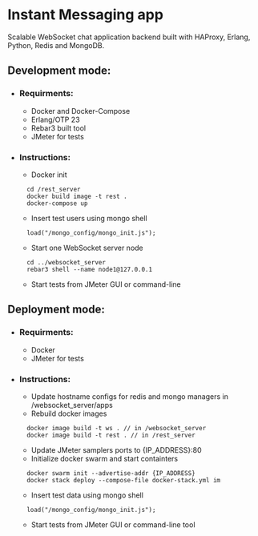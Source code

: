 # Instant Messaging app

Scalable WebSocket chat application backend built with HAProxy, Erlang, Python, Redis and MongoDB.

## Development mode:
- ### Requirments:
  - Docker and Docker-Compose
  - Erlang/OTP 23
  - Rebar3 built tool
  - JMeter for tests
  
- ### Instructions:
  - Docker init
  ``` 
    cd /rest_server
    docker build image -t rest .
    docker-compose up
  ```
  - Insert test users using mongo shell
  ``` 
    load("/mongo_config/mongo_init.js");
  ```
  - Start one WebSocket server node
  ```
    cd ../websocket_server
    rebar3 shell --name node1@127.0.0.1
  ```
  - Start tests from JMeter GUI or command-line


## Deployment mode:
- ### Requirments:
  - Docker
  - JMeter for tests
   
- ### Instructions:
  - Update hostname configs for redis and mongo managers in /websocket_server/apps
  - Rebuild docker images 
  ```
    docker image build -t ws . // in /websocket_server
    docker image build -t rest . // in /rest_server
  ```
  - Update JMeter samplers ports to {IP_ADDRESS}:80
  - Initialize docker swarm and start containters
  ```
    docker swarm init --advertise-addr {IP_ADDRESS}
    docker stack deploy --compose-file docker-stack.yml im
  ```
  - Insert test data using mongo shell
  ``` 
    load("/mongo_config/mongo_init.js");
  ```
  - Start tests from JMeter GUI or command-line tool
  
